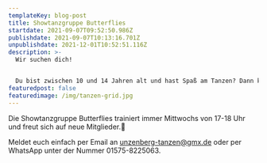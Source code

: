 ```yaml
---
templateKey: blog-post
title: Showtanzgruppe Butterflies
startdate: 2021-09-07T09:52:50.986Z
publishdate: 2021-09-07T10:13:16.701Z
unpublishdate: 2021-12-01T10:52:51.116Z
description: >-
  Wir suchen dich!


  Du bist zwischen 10 und 14 Jahren alt und hast Spaß am Tanzen? Dann komm vorbei und lern uns kennen!👯‍♂️👯‍♀️
featuredpost: false
featuredimage: /img/tanzen-grid.jpg
---
```

Die Showtanzgruppe Butterflies trainiert immer Mittwochs von 17-18 Uhr und freut sich auf neue Mitglieder.🦋

Meldet euch einfach per Email an unzenberg-tanzen@gmx.de oder per WhatsApp unter der Nummer 01575-8225063.